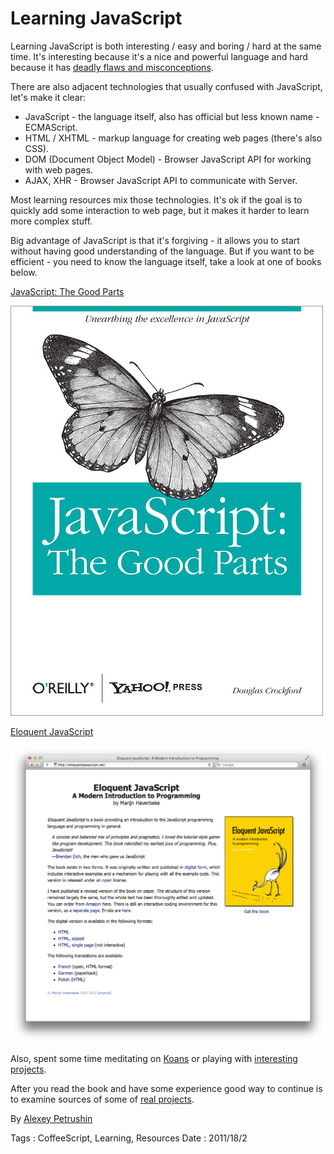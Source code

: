 # Learning JavaScript

Learning JavaScript is both interesting / easy and boring / hard at the same time. It's
interesting because it's a nice and powerful language and hard because it has
[deadly flaws and misconceptions](misunderstanding-of-javascript).

There are also adjacent technologies that usually confused with JavaScript, let's make
it clear:

- JavaScript - the language itself, also has official but less known name - ECMAScript.
- HTML / XHTML - markup language for creating web pages (there's also CSS).
- DOM (Document Object Model) - Browser JavaScript API for working with web pages.
- AJAX, XHR - Browser JavaScript API to communicate with Server.

Most learning resources mix those technologies. It's ok if the goal is to quickly add some
interaction to web page, but it makes it harder to learn more complex stuff.

Big advantage of JavaScript is that it's forgiving - it allows you to start without having good
understanding of the language. But if you want to be efficient - you need to know the language
itself, take a look at one of books below.

[JavaScript: The Good Parts](http://www.amazon.com/JavaScript-Good-Parts-Douglas-Crockford/dp/0596517742)

![JavaScript: The Good Parts](learning-javascript/javascript-the-good-parts.jpg)

[Eloquent JavaScript](http://eloquentjavascript.net)

![Eloquent JavaScript](learning-javascript/eloquent-javascript.png)

Also, spent some time meditating on [Koans](https://github.com/mrdavidlaing/javascript-koans) or
playing with [interesting projects](interesting-resources-for-learning).

After you read the book and have some experience good way to continue is to examine
sources of some of [real projects](https://github.com/languages/JavaScript/most_watched).

By [Alexey Petrushin](http://petrush.in)

Tags : CoffeeScript, Learning, Resources
Date : 2011/18/2